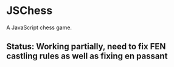 # JSChess

A JavaScript chess game.

## Status: Working partially, need to fix FEN castling rules as well as fixing en passant
